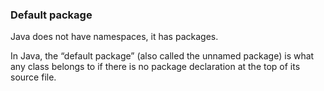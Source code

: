 ### Default package
Java does not have namespaces, it has packages.

In Java, the “default package” (also called the unnamed package) is what any class belongs to if there is no package declaration at the top of its source file.